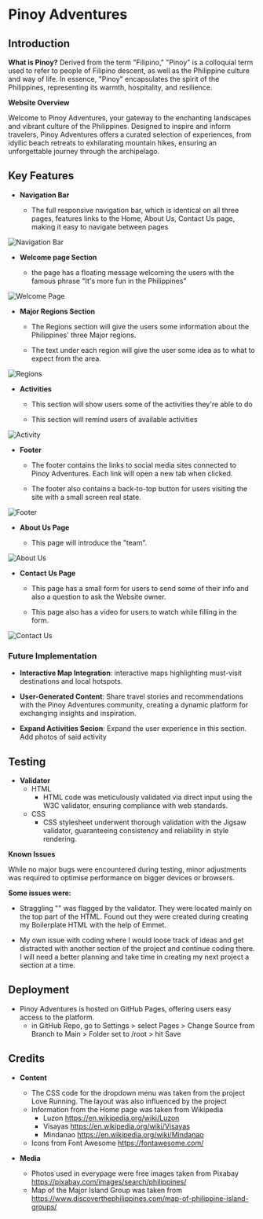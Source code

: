 # Pinoy Adventures

## Introduction

**What is Pinoy?**
Derived from the term "Filipino," "Pinoy" is a colloquial term used to refer to people of Filipino descent, as well as the Philippine culture and way of life. In essence, "Pinoy" encapsulates the spirit of the Philippines, representing its warmth, hospitality, and resilience.


**Website Overview**

Welcome to Pinoy Adventures, your gateway to the enchanting landscapes and vibrant culture of the Philippines. Designed to inspire and inform travelers, Pinoy Adventures offers a curated selection of experiences, from idyllic beach retreats to exhilarating mountain hikes, ensuring an unforgettable journey through the archipelago.



## Key Features

- __Navigation Bar__

    - The full responsive navigation bar, which is identical on all three pages, features links to the Home, About Us, Contact Us page, making it easy to navigate between pages

![Navigation Bar](xxxxx)

- __Welcome page Section__
    
    - the page has a floating message welcoming the users with the famous phrase "It's more fun in the Philippines"

![Welcome Page](xxxxx)


- __Major Regions Section__

    - The Regions section will give the users some information about the Philippines' three Major regions.
	
	- The text under each region will give the user some idea as to what to expect from the area.

![Regions](xxxxx)

- __Activities__

	- This section will show users some of the activities they're able to do

	- This section will remind users of available activities 

![Activity](xxxxx)

- __Footer__

	- The footer contains the links to social media sites connected to Pinoy Adventures.  Each link will open a new tab when clicked.

	- The footer also contains a back-to-top button for users visiting the site with a small screen real state.

![Footer](xxxxx)

- __About Us Page__

	- This page will introduce the "team".

![About Us](xxxxx)

- __Contact Us Page__

	- This page has a small form for users to send some of their info and also a question to ask the Website owner.

	- This page also has a video for users to watch while filling in the form.

![Contact Us](xxxxx)

### Future Implementation

- **Interactive Map Integration**: interactive maps highlighting must-visit destinations and local hotspots.

- **User-Generated Content**: Share travel stories and recommendations with the Pinoy Adventures community, creating a dynamic platform for exchanging insights and inspiration.

- **Expand Activities Secion**: Expand the user experience in this section. Add photos of said activity

## Testing

- __Validator__
	- HTML
		- HTML code was meticulously validated via direct input using the W3C validator, ensuring compliance with web standards.
	- CSS
		- CSS stylesheet underwent thorough validation with the Jigsaw validator, guaranteeing consistency and reliability in style rendering.

**Known Issues**

While no major bugs were encountered during testing, minor adjustments was required to optimise performance on bigger devices or browsers.  

**Some issues were:**
- Straggling "\" was flagged by the validator. They were located mainly on the top part of the HTML.  Found out they were created during creating my Boilerplate HTML with the help of Emmet.

- My own issue with coding where I would loose track of ideas and get distracted with another section of the project and continue coding there.  I will need a better planning and take time in creating my next project a section at a time.

## Deployment

- Pinoy Adventures is hosted on GitHub Pages, offering users easy access to the platform.
	-	in GitHub Repo, go to Settings > select Pages > Change Source from Branch to Main >
	Folder set to /root > hit Save


## Credits

 - __Content__
	- The CSS code for the dropdown menu was taken from the project Love Running. The layout was also influenced by the project
	- Information from the Home page was taken from Wikipedia
		- Luzon https://en.wikipedia.org/wiki/Luzon
		- Visayas https://en.wikipedia.org/wiki/Visayas
		- Mindanao https://en.wikipedia.org/wiki/Mindanao
	- Icons from Font Awesome https://fontawesome.com/

- __Media__
	- Photos used in everypage were free images taken from Pixabay https://pixabay.com/images/search/philippines/
	- Map of the Major Island Group was taken from https://www.discoverthephilippines.com/map-of-philippine-island-groups/